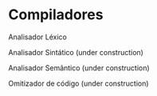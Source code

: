 # Compiladores
Analisador Léxico

Analisador Sintático (under construction)

Analisador Semântico (under construction)

Omitizador de código (under construction)

